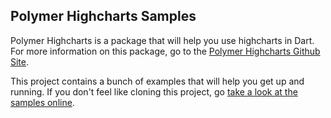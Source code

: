 Polymer Highcharts Samples
----------------------------------
Polymer Highcharts is a package that will help you use highcharts in Dart. 
For more information on this package, go to the [Polymer Highcharts Github Site](https://github.com/gonzalopezzi/polymer_highcharts). 

This project contains a bunch of examples that will help you get up and running. If you don't feel like cloning this project, go [take a look at the samples online](http://highcharts-samples.gonzalopezzi.com). 
